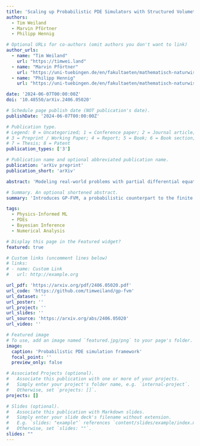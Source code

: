 ```yaml
---
title: 'Scaling up Probabilistic PDE Simulators with Structured Volumetric Information'
authors:
  - Tim Weiland
  - Marvin Pförtner
  - Philipp Hennig

# Optional URLs for co-authors (omit authors you don't want to link)
author_urls:
  - name: "Tim Weiland"
    url: "https://timwei.land"
  - name: "Marvin Pförtner"
    url: "https://uni-tuebingen.de/en/fakultaeten/mathematisch-naturwissenschaftliche-fakultaet/fachbereiche/informatik/lehrstuehle/methoden-des-maschinellen-lernens/personen/marvin-pfoertner/"
  - name: "Philipp Hennig"
    url: "https://uni-tuebingen.de/en/fakultaeten/mathematisch-naturwissenschaftliche-fakultaet/fachbereiche/informatik/lehrstuehle/methoden-des-maschinellen-lernens/personen/prof-dr-philipp-hennig/"

date: '2024-06-07T00:00:00Z'
doi: '10.48550/arXiv.2406.05020'

# Schedule page publish date (NOT publication's date).
publishDate: '2024-06-07T00:00:00Z'

# Publication type.
# Legend: 0 = Uncategorized; 1 = Conference paper; 2 = Journal article;
# 3 = Preprint / Working Paper; 4 = Report; 5 = Book; 6 = Book section;
# 7 = Thesis; 8 = Patent
publication_types: ['3']

# Publication name and optional abbreviated publication name.
publication: 'arXiv preprint'
publication_short: 'arXiv'

abstract: 'Modeling real-world problems with partial differential equations (PDEs) is a prominent topic in scientific machine learning. Classic solvers for this task continue to play a central role, e.g. to generate training data for deep learning analogues. Any such numerical solution is subject to multiple sources of uncertainty, both from limited computational resources and limited data (including unknown parameters). Gaussian process analogues to classic PDE simulation methods have recently emerged as a framework to construct fully probabilistic estimates of all these types of uncertainty. So far, much of this work focused on theoretical foundations, and as such is not particularly data efficient or scalable. Here we propose a framework combining a discretization scheme based on the popular Finite Volume Method with complementary numerical linear algebra techniques. Practical experiments, including a spatiotemporal tsunami simulation, demonstrate substantially improved scaling behavior of this approach over previous collocation-based techniques.'

# Summary. An optional shortened abstract.
summary: 'Introduces GP-FVM, a probabilistic counterpart to the finite volume method, enabling large-scale probabilistic PDE simulations.'

tags:
  - Physics-Informed ML
  - PDEs
  - Bayesian Inference
  - Numerical Analysis

# Display this page in the Featured widget?
featured: true

# Custom links (uncomment lines below)
# links:
# - name: Custom Link
#   url: http://example.org

url_pdf: 'https://arxiv.org/pdf/2406.05020.pdf'
url_code: 'https://github.com/timweiland/gp-fvm'
url_dataset: ''
url_poster: ''
url_project: ''
url_slides: ''
url_source: 'https://arxiv.org/abs/2406.05020'
url_video: ''

# Featured image
# To use, add an image named `featured.jpg/png` to your page's folder.
image:
  caption: 'Probabilistic PDE simulation framework'
  focal_point: ''
  preview_only: false

# Associated Projects (optional).
#   Associate this publication with one or more of your projects.
#   Simply enter your project's folder name, e.g. `internal-project`.
#   Otherwise, set `projects: []`.
projects: []

# Slides (optional).
#   Associate this publication with Markdown slides.
#   Simply enter your slide deck's filename without extension.
#   E.g. `slides: "example"` references `content/slides/example/index.md`.
#   Otherwise, set `slides: ""`.
slides: ""
---
```

